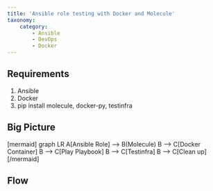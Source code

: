 ```yaml
---
title: 'Ansible role testing with Docker and Molecule'
taxonomy:
    category:
        - Ansible
        - DevOps
        - Docker
---
```


## Requirements

1. Ansible
1. Docker
3. pip install molecule, docker-py, testinfra

## Big Picture

[mermaid]
graph LR
    A[Ansible Role] --> B(Molecule)
    B --> C[Docker Container]
    B --> C[Play Playbook]
    B --> C[Testinfra]
    B --> C[Clean up]
[/mermaid]


## Flow